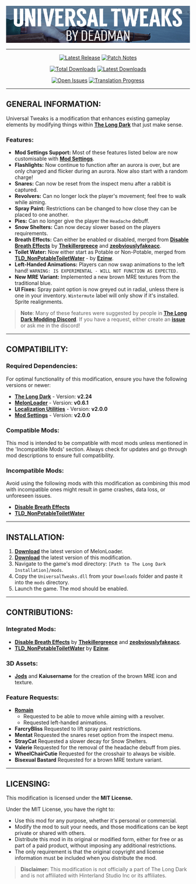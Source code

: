 <p align="center">
    <a href="#"><img src="https://raw.githubusercontent.com/Deaadman/UniversalTweaks/release/Images/MainHeading.png"></a>

---

<div align="center">

[![Latest Release](https://img.shields.io/github/v/release/Deaadman/UniversalTweaks?label=Latest%20Release&style=for-the-badge)](https://github.com/Deaadman/UniversalTweaks/releases/latest)
[![Patch Notes](https://img.shields.io/badge/Patch%20Notes-Click%20Here-blue?style=for-the-badge)](https://github.com/Deaadman/UniversalTweaks/blob/release/PatchNotes.md)

[![Total Downloads](https://img.shields.io/github/downloads/Deaadman/UniversalTweaks/total.svg?style=for-the-badge)](https://github.com/Deaadman/UniversalTweaks/releases)
[![Latest Downloads](https://img.shields.io/github/downloads/Deaadman/UniversalTweaks/latest/total.svg?style=for-the-badge)](https://github.com/Deaadman/UniversalTweaks/releases)

[![Open Issues](https://img.shields.io/github/issues/Deaadman/UniversalTweaks?style=for-the-badge)](https://github.com/Deaadman/UniversalTweaks/issues)
[![Translation Progress](https://img.shields.io/badge/Translated-5.26%25-red?style=for-the-badge)](https://github.com/Deaadman/UniversalTweaks)

</div>

---

## GENERAL INFORMATION:

Universal Tweaks is a modification that enhances existing gameplay elements by modifying things within [**The Long Dark**](https://www.hinterlandgames.com/the-long-dark/) that just make sense.

### Features:
- **Mod Settings Support:** Most of these features listed below are now customisable with [**Mod Settings**](https://github.com/DigitalzombieTLD/ModSettings).
- **Flashlights:** Now continue to function after an aurora is over, but are only charged and flicker during an aurora. Now also start with a random charge!
- **Snares:** Can now be reset from the inspect menu after a rabbit is captured.
- **Revolvers:** Can no longer lock the player's movement; feel free to walk while aiming.
- **Spray Paint:** Restrictions can be changed to how close they can be placed to one another. 
- **Pies:** Can no longer give the player the `Headache` debuff.
- **Snow Shelters:** Can now decay slower based on the players requirements.
- **Breath Effects:** Can either be enabled or disabled, merged from [**Disable Breath Effects**](https://github.com/Thekillergreece/DisableBreathEffect) by [**Thekillergreece**](https://github.com/Thekillergreece) and [**zeobviouslyfakeacc**](https://github.com/zeobviouslyfakeacc).
- **Toilet Water:** Now either start as Potable or Non-Potable, merged from [**TLD_NonPotableToiletWater**](https://github.com/Ezinw/TLD_NonPotableToiletWater) - by [**Ezinw**](https://github.com/Ezinw).
- **Left-Handed Animations:** Players can now swap animations to the left hand! `WARNING: IS EXPERIMENTAL - WILL NOT FUNCTION AS EXPECTED.`
- **New MRE Variant:** Implemented a new brown MRE textures from the traditional blue.
- **UI Fixes:** Spray paint option is now greyed out in radial, unless there is one in your inventory. `Wintermute` label will only show if it's installed. Sprite realignments.

>**Note**: Many of these features were suggested by people in [**The Long Dark Modding Discord**](https://discord.gg/2mnXAZfGXQ). If you have a request, either create an [**issue**](https://github.com/Deaadman/UniversalTweaks/issues) or ask me in the discord!

---

## COMPATIBILITY:

### Required Dependencies:
For optimal functionality of this modification, ensure you have the following versions or newer:

- [**The Long Dark**](https://store.steampowered.com/news/app/305620) - Version: **v2.24**  
- [**MelonLoader**](https://github.com/LavaGang/MelonLoader/releases) - Version: **v0.6.1**   
- [**Localization Utilities**](https://github.com/dommrogers/LocalizationUtilities/releases) - Version: **v2.0.0** 
- [**Mod Settings**](https://github.com/DigitalzombieTLD/ModSettings) - Version: **v2.0.0** 

### Compatible Mods:

This mod is intended to be compatible with most mods unless mentioned in the 'Incompatible Mods' section. Always check for updates and go through mod descriptions to ensure full compatibility.

### Incompatible Mods:

Avoid using the following mods with this modification as combining this mod with incompatible ones might result in game crashes, data loss, or unforeseen issues. 

- **[Disable Breath Effects](https://github.com/Thekillergreece/DisableBreathEffect)**
- **[TLD_NonPotableToiletWater](https://github.com/Ezinw/TLD_NonPotableToiletWater)**

---

## INSTALLATION:

1. [**Download**](https://github.com/LavaGang/MelonLoader/releases/latest/download/MelonLoader.Installer.exe) the latest version of MelonLoader.
2. [**Download**](https://github.com/Deaadman/UniversalTweaks/releases/latest/download/UniversalTweaks.dll) the latest version of this modification.
3. Navigate to the game's mod directory: `[Path to The Long Dark Installation]/mods`.
4. Copy the `UniversalTweaks.dll` from your `Downloads` folder and paste it into the `mods` directory.
5. Launch the game. The mod should be enabled.

---

## **CONTRIBUTIONS**:

### **Integrated Mods**:
- **[Disable Breath Effects](https://github.com/Thekillergreece/DisableBreathEffect)** by [**Thekillergreece**](https://github.com/Thekillergreece) and [**zeobviouslyfakeacc**](https://github.com/zeobviouslyfakeacc).
- **[TLD_NonPotableToiletWater](https://github.com/Ezinw/TLD_NonPotableToiletWater)** by [**Ezinw**](https://github.com/Ezinw).

### **3D Assets**:
- [**Jods**](https://github.com/Jods-Its) and **Kaiusername** for the creation of the brown MRE icon and texture.

### **Feature Requests**:
- [**Romain**](https://github.com/RomainDeschampsFR) 
    - Requested to be able to move while aiming with a revolver.
    - Requested left-handed animations.
- **FarcryBliss** Requested to lift spray paint restrictions.
- **Mentat** Requested the snares reset option from the inspect menu.
- **StrayCat** Requested a slower decay for Snow Shelters.
- **Valerie** Requested for the removal of the headache debuff from pies.
- **WheelChairCutie** Requested for the crosshair to always be visible.
- **Bisexual Bastard** Requested for a brown MRE texture variant.

---

## LICENSING:
This modification is licensed under the **MIT License.**

Under the MIT License, you have the right to:

- Use this mod for any purpose, whether it's personal or commercial.
- Modify the mod to suit your needs, and those modifications can be kept private or shared with others.
- Distribute this mod in its original or modified form, either for free or as part of a paid product, without imposing any additional restrictions.
- The only requirement is that the original copyright and license information must be included when you distribute the mod.

>**Disclaimer:** This modification is not officially a part of The Long Dark and is not affiliated with Hinterland Studio Inc or its affiliates.
